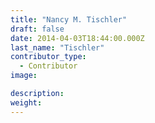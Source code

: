 ```yaml
---
title: "Nancy M. Tischler"
draft: false
date: 2014-04-03T18:44:00.000Z
last_name: "Tischler"
contributor_type:
  - Contributor
image:

description:
weight:
---
```


